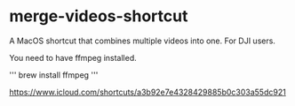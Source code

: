 # merge-videos-shortcut
A MacOS shortcut that combines multiple videos into one. For DJI users.

You need to have ffmpeg installed.

'''
brew install ffmpeg
'''

https://www.icloud.com/shortcuts/a3b92e7e4328429885b0c303a55dc921
